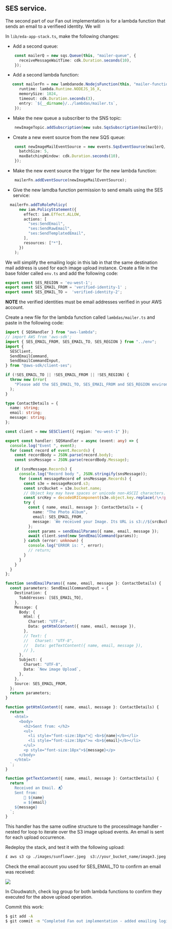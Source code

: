 ## SES service.

The second part of our Fan out implementation is for a lambda function that sends an email to a verifieed identity. We will 

In `lib/eda-app-stack.ts`, make the following changes:

+ Add a second queue:
~~~ts
    const mailerQ = new sqs.Queue(this, "mailer-queue", {
      receiveMessageWaitTime: cdk.Duration.seconds(10),
    });
~~~
+ Add a second lambda function:
~~~ts
   const mailerFn = new lambdanode.NodejsFunction(this, "mailer-function", {
      runtime: lambda.Runtime.NODEJS_16_X,
      memorySize: 1024,
      timeout: cdk.Duration.seconds(3),
      entry: `${__dirname}/../lambdas/mailer.ts`,
    });
~~~
+ Make the new queue a subscriber to the SNS topic:
~~~ts
    newImageTopic.addSubscription(new subs.SqsSubscription(mailerQ));
~~~
+ Create a new event source from the new SQS queue:
~~~ts
    const newImageMailEventSource = new events.SqsEventSource(mailerQ, {
      batchSize: 5,
      maxBatchingWindow: cdk.Duration.seconds(10),
    }); 
~~~
+ Make the new event source the trigger for the new lambda function:
~~~ts
    mailerFn.addEventSource(newImageMailEventSource);
~~~
+ Give the new lamdba function permission to send emails using the SES service:
~~~ts
  mailerFn.addToRolePolicy(
      new iam.PolicyStatement({
        effect: iam.Effect.ALLOW,
        actions: [
          "ses:SendEmail",
          "ses:SendRawEmail",
          "ses:SendTemplatedEmail",
        ],
        resources: ["*"],
      })
    );
~~~

We will simplify the emailing logic in this lab in that the same destination mail address is used for each image upload instance. Create a file in the base folder called `env.ts` and add the following code:
~~~ts
export const SES_REGION = 'eu-west-1';
export const SES_EMAIL_FROM = 'verified-identity-1' ;
export const SES_EMAIL_TO =  'verified-identity-2';
~~~
__NOTE__ the verified identities must be email addresses verified in your AWS account.

Create a new file for the lambda function called `lambdas/mailer.ts` and paste in the following code:
~~~ts
import { SQSHandler } from "aws-lambda";
// import AWS from 'aws-sdk';
import { SES_EMAIL_FROM, SES_EMAIL_TO, SES_REGION } from "../env";
import {
  SESClient,
  SendEmailCommand,
  SendEmailCommandInput,
} from "@aws-sdk/client-ses";

if (!SES_EMAIL_TO || !SES_EMAIL_FROM || !SES_REGION) {
  throw new Error(
    "Please add the SES_EMAIL_TO, SES_EMAIL_FROM and SES_REGION environment variables in an env.js file located in the root directory"
  );
}

type ContactDetails = {
  name: string;
  email: string;
  message: string;
};

const client = new SESClient({ region: "eu-west-1" });

export const handler: SQSHandler = async (event: any) => {
  console.log("Event ", event);
  for (const record of event.Records) {
    const recordBody = JSON.parse(record.body);
    const snsMessage = JSON.parse(recordBody.Message);

    if (snsMessage.Records) {
      console.log("Record body ", JSON.stringify(snsMessage));
      for (const messageRecord of snsMessage.Records) {
        const s3e = messageRecord.s3;
        const srcBucket = s3e.bucket.name;
        // Object key may have spaces or unicode non-ASCII characters.
        const srcKey = decodeURIComponent(s3e.object.key.replace(/\+/g, " "));
        try {
          const { name, email, message }: ContactDetails = {
            name: "The Photo Album",
            email: SES_EMAIL_FROM,
            message: `We received your Image. Its URL is s3://${srcBucket}/${srcKey}`,
          };
          const params = sendEmailParams({ name, email, message });
          await client.send(new SendEmailCommand(params));
        } catch (error: unknown) {
          console.log("ERROR is: ", error);
          // return;
        }
      }
    }
  }
};

function sendEmailParams({ name, email, message }: ContactDetails) {
  const parameters: SendEmailCommandInput = {
    Destination: {
      ToAddresses: [SES_EMAIL_TO],
    },
    Message: {
      Body: {
        Html: {
          Charset: "UTF-8",
          Data: getHtmlContent({ name, email, message }),
        },
        // Text: {
        //   Charset: "UTF-8",
        //   Data: getTextContent({ name, email, message }),
        // },
      },
      Subject: {
        Charset: "UTF-8",
        Data: `New image Upload`,
      },
    },
    Source: SES_EMAIL_FROM,
  };
  return parameters;
}

function getHtmlContent({ name, email, message }: ContactDetails) {
  return `
    <html>
      <body>
        <h2>Sent from: </h2>
        <ul>
          <li style="font-size:18px">👤 <b>${name}</b></li>
          <li style="font-size:18px">✉️ <b>${email}</b></li>
        </ul>
        <p style="font-size:18px">${message}</p>
      </body>
    </html> 
  `;
}

function getTextContent({ name, email, message }: ContactDetails) {
  return `
    Received an Email. 📬
    Sent from:
        👤 ${name}
        ✉️ ${email}
    ${message}
  `;
}

~~~
This handler has the same outline structure to the processImage handler - nested for loop to iterate over the S3 image upload events. An email is sent for each upload occurrence. 

Redeploy the stack, and test it with the following upload:
~~~bash
£ aws s3 cp ./images/sunflower.jpeg  s3://your_bucket_name/image3.jpeg
~~~
Check the email account you used for SES_EMAIL_TO to confirm an email was received:

![][email]

In Cloudwatch, check log group for both lambda functions to confirm they executed for the above upload operation. 

Commit this work:
~~~bash
$ git add -A
$ git commit -m "Completed Fan out implementation - added emailing logic!
~~~

[email]: ./img/email.png

